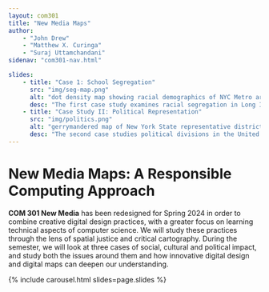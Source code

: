 ```yaml
---
layout: com301
title: "New Media Maps"
author:
    - "John Drew"
    - "Matthew X. Curinga"
    - "Suraj Uttamchandani"
sidenav: "com301-nav.html"

slides:
    - title: "Case 1: School Segregation"
      src: "img/seg-map.png"
      alt: "dot density map showing racial demographics of NYC Metro area"
      desc: "The first case study examines racial segregation in Long Island and NYC schools."
    - title: "Case Study II: Political Representation"
      src: "img/politics.png"
      alt: "gerrymandered map of New York State representative districts"
      desc: "The second case studies political divisions in the United States; how they are enforced by and transcend geography."
---
```

New Media Maps: A Responsible Computing Approach
================================================

<p class="lead">
<b>COM 301 New Media</b> has been redesigned for Spring 2024 in order to combine
creative digital design practices, with a greater focus on learning technical aspects
of computer science. We will study these practices through the lens of spatial
justice and critical cartography. During the semester, we will look at three cases
of social, cultural and political impact, and study both the issues around them
and how innovative digital design and digital maps can deepen our understanding.
</p>

{% include carousel.html slides=page.slides %}
